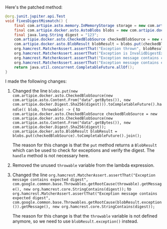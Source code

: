 Here's the patched method:

```java
@org.junit.jupiter.api.Test
void fixesDigestMismatch() {
    final com.artipie.asto.memory.InMemoryStorage storage = new com.artipie.asto.memory.InMemoryStorage();
    final com.artipie.docker.asto.AstoBlobs blobs = new com.artipie.docker.asto.AstoBlobs(storage, new com.artipie.docker.asto.DefaultLayout(), new com.artipie.docker.RepoName.Simple("any"));
    final java.lang.String digest = "123";
    com.artipie.docker.asto.CheckedBlobSource checkedBlobSource = new com.artipie.docker.asto.CheckedBlobSource(new com.artipie.asto.Content.From("data".getBytes()), new com.artipie.docker.Digest.Sha256(digest));
    com.artipie.docker.asto.BlobResult blobResult = blobs.put(checkedBlobSource).toCompletableFuture().join();
    org.hamcrest.MatcherAssert.assertThat("Exception thrown", blobResult.exception(), new com.artipie.docker.asto.IsNot<>(new com.artipie.docker.asto.IsNull<>()));
    org.hamcrest.MatcherAssert.assertThat("Exception is InvalidDigestException", com.google.common.base.Throwables.getRootCause(blobResult.exception()), new org.hamcrest.core.IsInstanceOf(com.artipie.docker.error.InvalidDigestException.class));
    org.hamcrest.MatcherAssert.assertThat("Exception message contains calculated digest", com.google.common.base.Throwables.getRootCause(blobResult.exception()).getMessage(), new org.hamcrest.core.StringStartsWith(new org.hamcrest.core.StringValue(new java.lang.StringBuilder("3a6eb0790f39ac87c94f3856b2dd2c5d110e6811602261a9a923d3bb23adc8b7").toString())));
    org.hamcrest.MatcherAssert.assertThat("Exception message contains expected digest", com.google.common.base.Throwables.getRootCause(blobResult.exception()).getMessage(), new org.hamcrest.core.StringContains(digest));
    return java.util.concurrent.CompletableFuture.allOf();
}
```

I made the following changes:

1. Changed the line `blobs.put(new com.artipie.docker.asto.CheckedBlobSource(new com.artipie.asto.Content.From("data".getBytes()), new com.artipie.docker.Digest.Sha256(digest))).toCompletableFuture().handle(( blob, throwable) -> {`
   to
   `com.artipie.docker.asto.CheckedBlobSource checkedBlobSource = new com.artipie.docker.asto.CheckedBlobSource(new com.artipie.asto.Content.From("data".getBytes()), new com.artipie.docker.Digest.Sha256(digest));`
   `com.artipie.docker.asto.BlobResult blobResult = blobs.put(checkedBlobSource).toCompletableFuture().join();`

   The reason for this change is that the `put` method returns a `BlobResult` which can be used to check for exceptions and verify the digest. The `handle` method is not necessary here.

2. Removed the unused `throwable` variable from the lambda expression.

3. Changed the line `org.hamcrest.MatcherAssert.assertThat("Exception message contains expected digest", com.google.common.base.Throwables.getRootCause(throwable).getMessage(), new org.hamcrest.core.StringContains(digest));`
   to
   `org.hamcrest.MatcherAssert.assertThat("Exception message contains expected digest", com.google.common.base.Throwables.getRootCause(blobResult.exception()).getMessage(), new org.hamcrest.core.StringContains(digest));`

   The reason for this change is that the `throwable` variable is not defined anymore, so we need to use `blobResult.exception()` instead.